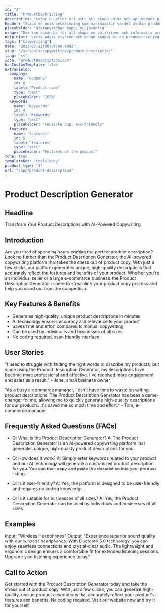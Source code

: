 ```yaml
---
id: "4"
title: "Produktbeskrivning"
description: "Letar du efter ett sätt att skapa unika och optimerade produktbeskrivningar? Om så är fallet kan du överväga att använda AI-driven copywriting. Det här verktyget använder AI för att generera produktbeskrivningar som är skräddarsydda för dina specifika sökord."
header: "Skapa en unik beskrivning som marknadsför värdet av din produkt."
placeholder: "återanvändbar kopp, miljövänlig"
usage: "Den kan användas för att skapa en välskriven och informativ produktbeskrivning för kläder."
help_hint: "Skriv några stycken och sedan skapar vi en produktbeskrivning för den givna texten."
tags: ["Copywriting"]
date: "2022-02-22T00:00:00.000Z"
slug: "/sv/tools/copywriting/product-description"
lang: "sv"
icon: "productDescriptionIcon"
hasCustomTemplate: false
extraFields:
  company:
    name: "company"
    id: 0
    label: "Product name"
    type: "text"
    placeholder: "IKEA"
  keywords:
    name: "keywords"
    id: 4
    label: "Keywords"
    type: "text"
    placeholder: "reusable cup, eco-friendly"
  features:
    name: "features"
    id: 5
    label: "features"
    type: "text"
    placeholder: "Features of the product"
tone: true
templateKey: 'tools-body'
product_type: "4"
url: "/app/product-description"
---
```


# Product Description Generator

## Headline
Transform Your Product Descriptions with AI-Powered Copywriting

## Introduction
Are you tired of spending hours crafting the perfect product description? Look no further than the Product Description Generator, the AI-powered copywriting platform that takes the stress out of product copy. With just a few clicks, our platform generates unique, high-quality descriptions that accurately reflect the features and benefits of your product. Whether you're an individual seller or a large e-commerce business, the Product Description Generator is here to streamline your product copy process and help you stand out from the competition.

## Key Features & Benefits
- Generates high-quality, unique product descriptions in minutes
- AI technology ensures accuracy and relevance to your product
- Saves time and effort compared to manual copywriting
- Can be used by individuals and businesses of all sizes
- No coding required, user-friendly interface

## User Stories
"I used to struggle with finding the right words to describe my products, but since using the Product Description Generator, my descriptions have become more professional and effective. I've received more engagement and sales as a result." - Jane, small business owner

"As a busy e-commerce manager, I don't have time to waste on writing product descriptions. The Product Description Generator has been a game-changer for me, allowing me to quickly generate high-quality descriptions for our products. It's saved me so much time and effort." - Tom, e-commerce manager

## Frequently Asked Questions (FAQs)
- Q: What is the Product Description Generator?
  A: The Product Description Generator is an AI-powered copywriting platform that generates unique, high-quality product descriptions for you.

- Q: How does it work?
  A: Simply enter keywords related to your product and our AI technology will generate a customized product description for you. You can then copy and paste the description into your product listing.

- Q: Is it user-friendly?
  A: Yes, the platform is designed to be user-friendly and requires no coding knowledge.

- Q: Is it suitable for businesses of all sizes?
  A: Yes, the Product Description Generator can be used by individuals and businesses of all sizes.

## Examples
Input: "Wireless Headphones"
Output: "Experience superior sound quality with our wireless headphones. With Bluetooth 5.0 technology, you can enjoy seamless connections and crystal-clear audio. The lightweight and ergonomic design ensures a comfortable fit for extended listening sessions. Upgrade your listening experience today."

## Call to Action
Get started with the Product Description Generator today and take the stress out of product copy. With just a few clicks, you can generate high-quality, unique product descriptions that accurately reflect your product's features and benefits. No coding required. Visit our website now and try it for yourself!
